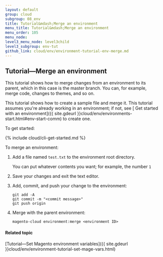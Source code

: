 ```yaml
---
layout: default
group: cloud
subgroup: 08_env
title: Tutorial&mdash;Merge an environment
menu_title: Tutorial&mdash;Merge an environment
menu_order: 105
menu_node: 
level3_menu_node: level3child
level3_subgroup: env-tut
github_link: cloud/env/environment-tutorial-env-merge.md
---
```


## Tutorial&mdash;Merge an environment
This tutorial shows how to merge changes from an environment to its parent, which in this case is the master branch. You can, for example, merge code, changes to themes, and so on.

This tutorial shows how to create a sample file and merge it. This tutorial assumes you're already working in an environment; if not, see [ Get started with an environment]({{ site.gdeurl }}cloud/env/environments-start.html#env-start-comm) to create one.

To get started:

{% include cloud/cli-get-started.md %}

To merge an environment:

1.	Add a file named `test.txt` to the environment root directory.

	You can put whatever contents you want; for example, the number `1`
7.	Save your changes and exit the text editor.
8.	Add, commit, and push your change to the environment:

		git add -A
		git commit -m "<commit message>"
		git push origin
9.	Merge with the parent environment:

		magento-cloud environment:merge <environment ID>

#### Related topic
[Tutorial&mdash;Set Magento environment variables]({{ site.gdeurl }}cloud/env/environment-tutorial-set-mage-vars.html)